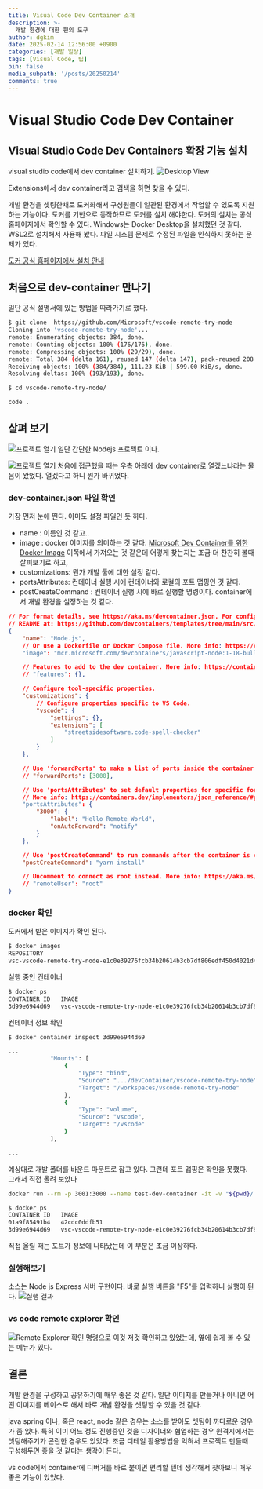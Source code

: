 ```yaml
---
title: Visual Code Dev Container 소개
description: >-
  개발 환경에 대한 편의 도구
author: dgkim
date: 2025-02-14 12:56:00 +0900
categories: [개발 일상]
tags: [Visual Code, 팁]
pin: false
media_subpath: '/posts/20250214'
comments: true
---
```


# Visual Studio Code Dev Container
## Visual Studio Code Dev Containers 확장 기능 설치

visual studio code에서 dev container 설치하기.
![Desktop View](setup-01.png)

Extensions에서 dev container라고 검색을 하면 찾을 수 있다.

개발 환경을 셋팅한채로 도커화해서 구성원들이 일관된 환경에서 작업할 수 있도록 지원하는 기능이다.
도커를 기반으로 동작하므로 도커를 설치 해야한다. 도커의 설치는 공식 홈페이지에서 확인할 수 있다.
Windows는 Docker Desktop을 설치했던 것 같다. WSL2로 설치해서 사용해 봤다. 
파일 시스템 문제로 수정된 파일을 인식하지 못하는 문제가 있다.

[도커 공식 홈페이지에서 설치 안내](https://docs.docker.com/engine/install/ubuntu/)

## 처음으로 dev-container 만나기
일단 공식 설명서에 있는 방법을 따라가기로 했다.

``` bash
$ git clone  https://github.com/Microsoft/vscode-remote-try-node
Cloning into 'vscode-remote-try-node'...
remote: Enumerating objects: 384, done.
remote: Counting objects: 100% (176/176), done.
remote: Compressing objects: 100% (29/29), done.
remote: Total 384 (delta 161), reused 147 (delta 147), pack-reused 208 (from 2)
Receiving objects: 100% (384/384), 111.23 KiB | 599.00 KiB/s, done.
Resolving deltas: 100% (193/193), done.

$ cd vscode-remote-try-node/

code .
``` 

## 살펴 보기

![프로젝트 열기](open-dev-container-01.png)
일단 간단한 Nodejs 프로젝트 이다.

![프로젝트 열기](open-dev-container-04.png)
처음에 접근했을 때는 우측 아래에 dev container로 열겠느냐라는 물음이 왔었다.
열겠다고 하니 뭔가 바뀌었다.


### dev-container.json 파일 확인

가장 먼저 눈에 띈다. 아마도 설정 파일인 듯 하다.

- name : 이름인 것 같고..
- image : docker 이미지를 의미하는 것 같다. [Microsoft Dev Container를 위한 Docker Image](https://mcr.microsoft.com/) 이쪽에서 가져오는 것 같은데 어떻게 찾는지는 조금 더 찬찬히 볼때 살펴보기로 하고,
- customizations: 뭔가 개발 툴에 대한 설정 같다.
- portsAttributes: 컨테이너 실행 시에 컨테이너와 로컬의 포트 맵핑인 것 같다.
- postCreateCommand : 컨테이너 실행 시에 바로 실행할 명령이다. container에서 개발 환경을 설정하는 것 같다.

``` json
// For format details, see https://aka.ms/devcontainer.json. For config options, see the
// README at: https://github.com/devcontainers/templates/tree/main/src/javascript-node
{
	"name": "Node.js",
	// Or use a Dockerfile or Docker Compose file. More info: https://containers.dev/guide/dockerfile
	"image": "mcr.microsoft.com/devcontainers/javascript-node:1-18-bullseye",

	// Features to add to the dev container. More info: https://containers.dev/features.
	// "features": {},

	// Configure tool-specific properties.
	"customizations": {
		// Configure properties specific to VS Code.
		"vscode": {
			"settings": {},
			"extensions": [
				"streetsidesoftware.code-spell-checker"
			]
		}
	},

	// Use 'forwardPorts' to make a list of ports inside the container available locally.
	// "forwardPorts": [3000],

	// Use 'portsAttributes' to set default properties for specific forwarded ports. 
	// More info: https://containers.dev/implementors/json_reference/#port-attributes
	"portsAttributes": {
		"3000": {
			"label": "Hello Remote World",
			"onAutoForward": "notify"
		}
	},

	// Use 'postCreateCommand' to run commands after the container is created.
	"postCreateCommand": "yarn install"

	// Uncomment to connect as root instead. More info: https://aka.ms/dev-containers-non-root.
	// "remoteUser": "root"
}
```

### docker 확인

도커에서 받은 이미지가 확인 된다.
``` bash
$ docker images
REPOSITORY                                                                                        TAG       IMAGE ID       CREATED          SIZE
vsc-vscode-remote-try-node-e1c0e39276fcb34b20614b3cb7df806edf450d4021d4f5b0df88ce2537fc84f5-uid   latest    42cdc0ddfb51   30 minutes ago   1.32GB
```

실행 중인 컨테이너
``` bash
$ docker ps
CONTAINER ID   IMAGE                                                                                             COMMAND                  CREATED          STATUS          PORTS     NAMES
3d99e6944d69   vsc-vscode-remote-try-node-e1c0e39276fcb34b20614b3cb7df806edf450d4021d4f5b0df88ce2537fc84f5-uid   "/bin/sh -c 'echo Co…"   10 minutes ago   Up 10 minutes             admiring_dhawan
```

컨테이너 정보 확인
``` bash
$ docker container inspect 3d99e6944d69

...
            "Mounts": [
                {
                    "Type": "bind",
                    "Source": ".../devContainer/vscode-remote-try-node",
                    "Target": "/workspaces/vscode-remote-try-node"
                },
                {
                    "Type": "volume",
                    "Source": "vscode",
                    "Target": "/vscode"
                }
            ],

...

```
예상대로 개발 폴더를 바운드 마운트로 잡고 있다.
그런데 포트 맵핑은 확인을 못했다. 그래서 직접 올려 보았다

``` bash
docker run --rm -p 3001:3000 --name test-dev-container -it -v "${pwd}/:/workspaces/vscode-remote-try-node" -v "vscode:/vscode" 42cdc0ddfb51

$ docker ps
CONTAINER ID   IMAGE                                                                                             COMMAND                  CREATED          STATUS          PORTS                                         NAMES
01a9f85491b4   42cdc0ddfb51                                                                                      "docker-entrypoint.s…"   2 minutes ago    Up 2 minutes    0.0.0.0:3001->3000/tcp, [::]:3001->3000/tcp   test-dev-container
3d99e6944d69   vsc-vscode-remote-try-node-e1c0e39276fcb34b20614b3cb7df806edf450d4021d4f5b0df88ce2537fc84f5-uid   "/bin/sh -c 'echo Co…"   24 minutes ago   Up 24 minutes                                                 admiring_dhawan
```
직접 올릴 때는 포트가 정보에 나타났는데 이 부분은 조금 이상하다. 

### 실행해보기

소스는 Node js Express 서버 구현이다. 바로 실행 버튼을 "F5"를 입력하니 실행이 된다.
![실행 결과](run-nodejs-01.png)

### vs code remote explorer 확인

![Remote Explorer 확인](dev-container-info-01.png)
명령으로 이것 저것 확인하고 있었는데, 옆에 쉽게 볼 수 있는 메뉴가 있다.

## 결론

개발 환경을 구성하고 공유하기에 매우 좋은 것 같다. 일단 이미지를 만들거나 아니면 어떤 이미지를 베이스로 해서
바로 개발 환경을 셋팅할 수 있을 것 같다.

java spring 이나, 혹은 react, node 같은 경우는 소스를 받아도 셋팅이 까다로운 경우가 좀 있다.
특히 이미 어느 정도 진행중인 것을 디자이너와 협업하는 경우 원격지에서는 셋팅해주기가 곤란한 경우도 있었다.
조금 디테일 활용방법을 익혀서 프로젝트 만들때 구성해두면 좋을 것 같다는 생각이 든다.

vs code에서 container에 디버거를 바로 붙이면 편리할 텐데 생각해서 찾아보니 매우 좋은 기능이 있었다.